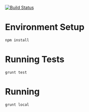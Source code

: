 [![Build Status](https://travis-ci.org/desmoinescode/desmoinescode.com.png?branch=master)](https://travis-ci.org/desmoinescode/desmoinescode.com)

# Environment Setup

    npm install
    
# Running Tests

    grunt test

# Running

    grunt local
